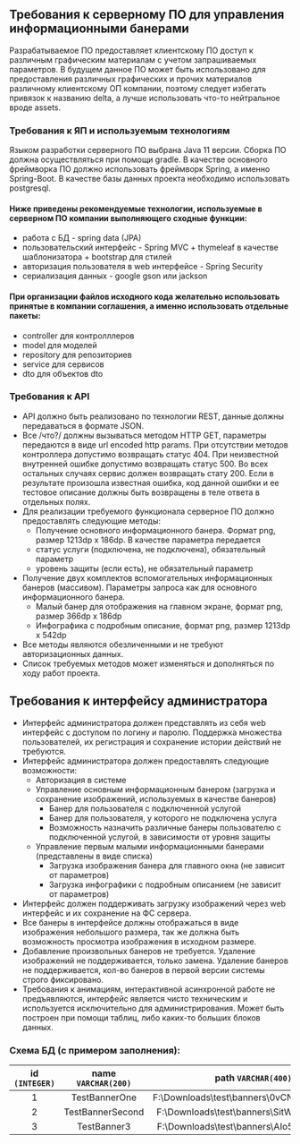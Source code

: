 ## Требования к серверному ПО для управления информационными банерами 
Разрабатываемое ПО предоставляет клиентскому ПО доступ к различным графическим материалам с учетом запрашиваемых параметров. В будущем данное ПО может быть использовано для предоставления различных графических и прочих материалов различному клиентскому ОП компании, поэтому следует избегать привязок к названию delta, а лучше использовать что-то нейтральное вроде assets. 
### Требования к ЯП и используемым технологиям 
Языком разработки серверного ПО выбрана Java 11 версии. Сборка ПО должна осуществляться при помощи gradle. 
В качестве основного фреймворка ПО должно использовать фреймворк Spring, а именно Spring-Boot. 
В качестве базы данных проекта необходимо использовать postgresql. 
#### Ниже приведены рекомендуемые технологии, используемые в серверном ПО компании выполняющего сходные функции:
* работа с БД - spring data (JPA) 
* пользовательский интерфейс - Spring MVC + thymeleaf в качестве шаблонизатора + bootstrap для стилей 
* авторизация пользователя в web интерфейсе - Spring Security 
* сериализация данных - google gson или jackson

#### При организации файлов исходного кода желательно использовать принятые в компании соглашения, а именно использовать отдельные пакеты: 
* controller для контролллеров 
* model для моделей 
* repository для репозиториев 
* service для сервисов 
* dto для объектов dto 
### Требования к API 
- API должно быть реализовано по технологии REST, данные должны передаваться в формате JSON.
- Все /что?/ должны вызываться методом HTTP GET, параметры передаются в виде url encoded http params. При отсутствии методов контроллера допустимо возвращать статус 404. При неизвестной внутренней ошибке допустимо возвращать статус 500. Во всех остальных случаях сервис должен возвращать стату 200. Если в результате произошла известная ошибка, код данной ошибки и ее тестовое описание должны быть возвращены в теле ответа в отдельных полях. 
- Для реализации требуемого функционала серверное ПО должно предоставлять следующие методы:
  * Получение основного информационного банера. Формат png, размер 1213dp x 186dp. В качестве параметра передается 
  * статус услуги (подключена, не подключена), обязательный параметр 
  * уровень защиты (если есть), не обязательный параметр
- Получение двух комплектов вспомогательных информационных банеров (массивом). Параметры запроса как для основного информационного банера.
  * Малый банер для отображения на главном экране, формат png, размер 366dp x 186dp 
  * Инфографика с подробным описание, формат png, размер 1213dp x 542dp 
- Все методы являются обезличенными и не требуют авторизационных данных. 
- Список требуемых методов может изменяться и дополняться по ходу работ проекта. 
## Требования к интерфейсу администратора 
- Интерфейс администратора должен представлять из себя web интерфейс с доступом по логину и паролю. Поддержка множества пользователей, их регистрация и сохранение истории действий не требуются. 
- Интерфейс администратора должен предоставлять следующие возможности:
  * Авторизация в системе 
  * Управление основным информационным банером (загрузка и сохранение изображений, используемых в качестве банеров) 
    * Банер для пользователя с подключенной услугой 
    * Банер для пользователя, у которого не подключена услуга 
    * Возможность назначить различные банеры пользователю с подключенной услугой, в зависимости от уровня защиты 
  * Управление первым малыми информационными банерами (представлены в виде списка) 
    * Загрузка изображения банера для главного окна (не зависит от параметров) 
    * Загрузка инфографики с подробным описанием (не зависит от параметров) 
- Интерфейс должен поддерживать загрузку изображений через web интерфейс и их сохранение на ФС сервера. 
- Все банеры в интерфейсе должны отображаться в виде изображения небольшого размера, так же должна быть возможность просмотра изображения в исходном размере. 
- Добавление произвольных банеров не требуется. Удаление изображений не поддерживается, только замена. Удаление банеров не поддерживается, кол-во банеров в первой версии системы строго фиксировано. 
- Требования к анимациям, интерактивной асинхронной работе не предъявляются, интерфейс является чисто техническим и используется исключительно для администрирования. Может быть построен при помощи таблиц, либо каких-то больших блоков данных.

### Схема БД (с примером заполнения):
| id `(INTEGER)` | name `VARCHAR(200)` | path `VARCHAR(400)` | type `VARCHAR(20)` | status `BOOLEAN` | drm `VARCHAR(10)` |
| :----------: | :---------------: | :---------------: | :--------------: | :------------: | :-------------: |
| 1 | TestBannerOne | F:\Downloads\test\banners\0vCNYWk5E3c.png | main | true | L1 |
| 2 | TestBannerSecond | F:\Downloads\test\banners\SitWybAH2yc.png | small | false | L3 |
| 3 | TestBanner3 | F:\Downloads\test\banners\AIo5lWPAkRk.png | info | true | NONE |